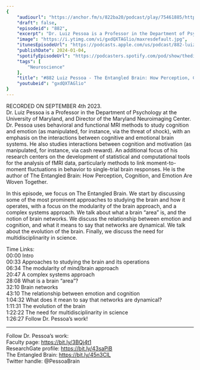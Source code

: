 ```yaml
---
{
	"audiourl": "https://anchor.fm/s/822ba20/podcast/play/75461885/https%3A%2F%2Fd3ctxlq1ktw2nl.cloudfront.net%2Fstaging%2F2023-8-4%2Ffcea7d6c-ee40-3288-7fb4-232135537220.m4a",
	"draft": false,
	"episodeid": "882",
	"excerpt": "Dr. Luiz Pessoa is a Professor in the Department of Psychology at the University of Maryland, and Director of the Maryland Neuroimaging Center. Dr. Pessoa uses behavioral and functional MRI methods to study cognition and emotion (as manipulated, for instance, via the threat of shock), with an emphasis on the interactions between cognitive and emotional brain systems. He also studies interactions between cognition and motivation (as manipulated, for instance, via cash reward). An additional focus of his research centers on the development of statistical and computational tools for the analysis of fMRI data, particularly methods to link moment-to-moment fluctuations in behavior to single-trial brain responses. He is the author of The Entangled Brain: How Perception, Cognition, and Emotion Are Woven Together.",
	"image": "https://i.ytimg.com/vi/gxdQXTAGlio/maxresdefault.jpg",
	"itunesEpisodeUrl": "https://podcasts.apple.com/us/podcast/882-luiz-pessoa-the-entangled-brain-how-perception/id1451347236?i=1000640575550&uo=4",
	"publishDate": 2024-01-04,
	"spotifyEpisodeUrl": "https://podcasters.spotify.com/pod/show/thedissenter/episodes/882-Luiz-Pessoa---The-Entangled-Brain-How-Perception--Cognition--and-Emotion-Are-Woven-Together-e28tdpt",
	"tags": [
		"Neuroscience"
	],
	"title": "#882 Luiz Pessoa - The Entangled Brain: How Perception, Cognition, and Emotion Are Woven Together",
	"youtubeid": "gxdQXTAGlio"
}
---
```

RECORDED ON SEPTEMBER 4th 2023.  
Dr. Luiz Pessoa is a Professor in the Department of Psychology at the University of Maryland, and Director of the Maryland Neuroimaging Center. Dr. Pessoa uses behavioral and functional MRI methods to study cognition and emotion (as manipulated, for instance, via the threat of shock), with an emphasis on the interactions between cognitive and emotional brain systems. He also studies interactions between cognition and motivation (as manipulated, for instance, via cash reward). An additional focus of his research centers on the development of statistical and computational tools for the analysis of fMRI data, particularly methods to link moment-to-moment fluctuations in behavior to single-trial brain responses. He is the author of The Entangled Brain: How Perception, Cognition, and Emotion Are Woven Together.

In this episode, we focus on The Entangled Brain. We start by discussing some of the most prominent approaches to studying the brain and how it operates, with a focus on the modularity of the brain approach, and a complex systems approach. We talk about what a brain “area” is, and the notion of brain networks. We discuss the relationship between emotion and cognition, and what it means to say that networks are dynamical. We talk about the evolution of the brain. Finally, we discuss the need for multidisciplinarity in science.

Time Links:  
<time>00:00</time> Intro  
<time>00:33</time> Approaches to studying the brain and its operations  
<time>06:34</time> The modularity of mind/brain approach  
<time>20:47</time> A complex systems approach  
<time>28:08</time> What is a brain “area”?  
<time>32:10</time> Brain networks  
<time>43:10</time> The relationship between emotion and cognition  
<time>1:04:32</time> What does it mean to say that networks are dynamical?  
<time>1:11:31</time> The evolution of the brain  
<time>1:22:22</time> The need for multidisciplinarity in science  
<time>1:26:27</time> Follow Dr. Pessoa’s work!

---

Follow Dr. Pessoa’s work:  
Faculty page: https://bit.ly/3BQj4t1  
ResearchGate profile: https://bit.ly/43saPiB  
The Entangled Brain: https://bit.ly/45n3ClL  
Twitter handle: @PessoaBrain
